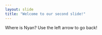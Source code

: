```yaml
---
layout: slide
title: "Welcome to our second slide!"
---
```

Where is Nyan?
Use the left arrow to go back!
